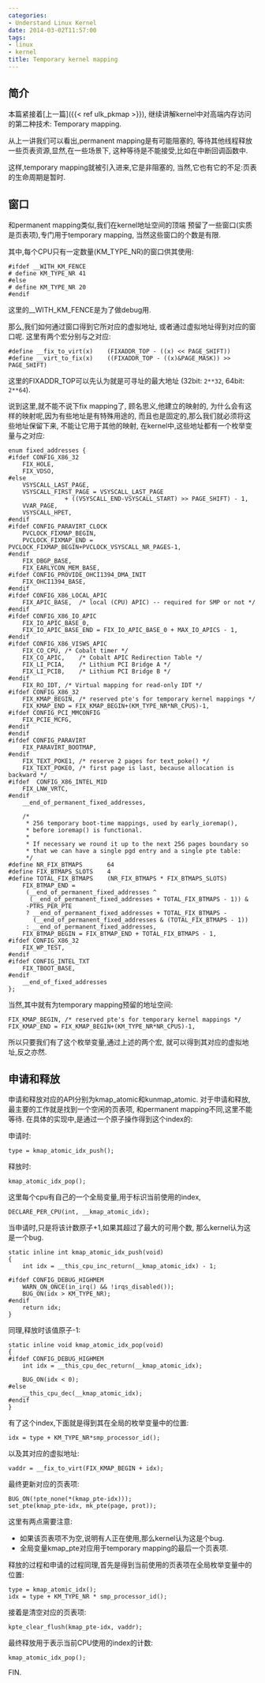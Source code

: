 ```yaml
---
categories:
- Understand Linux Kernel
date: 2014-03-02T11:57:00
tags:
- linux
- kernel
title: Temporary kernel mapping
---
```


## 简介

本篇紧接着[上一篇]({{< ref ulk_pkmap >}}),
继续讲解kernel中对高端内存访问的第二种技术:
Temporary mapping.

从上一讲我们可以看出,permanent mapping是有可能阻塞的,
等待其他线程释放一些页表资源,显然,在一些场景下,
这种等待是不能接受,比如在中断回调函数中.

这样,temporary mapping就被引入进来,它是非阻塞的,
当然,它也有它的不足:页表的生命周期是暂时.

## 窗口

和permanent mapping类似,我们在kernel地址空间的顶端
预留了一些窗口(实质是页表项),专门用于temporary mapping,
当然这些窗口的个数是有限.

其中,每个CPU只有一定数量(KM_TYPE_NR)的窗口供其使用:

```
#ifdef __WITH_KM_FENCE
# define KM_TYPE_NR 41
#else
# define KM_TYPE_NR 20
#endif
```

这里的__WITH_KM_FENCE是为了做debug用.

那么,我们如何通过窗口得到它所对应的虚拟地址,
或者通过虚拟地址得到对应的窗口呢.
这里有两个宏分别与之对应:

```
#define __fix_to_virt(x)	(FIXADDR_TOP - ((x) << PAGE_SHIFT))
#define __virt_to_fix(x)	((FIXADDR_TOP - ((x)&PAGE_MASK)) >> PAGE_SHIFT)
```

这里的FIXADDR_TOP可以先认为就是可寻址的最大地址
(32bit: `2**32`, 64bit: `2**64`).

说到这里,就不能不说下fix mapping了,
顾名思义,他建立的映射的,
为什么会有这样的映射呢,因为有些地址是有特殊用途的,
而且也是固定的,那么我们就必须将这些地址保留下来,
不能让它用于其他的映射,
在kernel中,这些地址都有一个枚举变量与之对应:

```
enum fixed_addresses {
#ifdef CONFIG_X86_32
	FIX_HOLE,
	FIX_VDSO,
#else
	VSYSCALL_LAST_PAGE,
	VSYSCALL_FIRST_PAGE = VSYSCALL_LAST_PAGE
			    + ((VSYSCALL_END-VSYSCALL_START) >> PAGE_SHIFT) - 1,
	VVAR_PAGE,
	VSYSCALL_HPET,
#endif
#ifdef CONFIG_PARAVIRT_CLOCK
	PVCLOCK_FIXMAP_BEGIN,
	PVCLOCK_FIXMAP_END = PVCLOCK_FIXMAP_BEGIN+PVCLOCK_VSYSCALL_NR_PAGES-1,
#endif
	FIX_DBGP_BASE,
	FIX_EARLYCON_MEM_BASE,
#ifdef CONFIG_PROVIDE_OHCI1394_DMA_INIT
	FIX_OHCI1394_BASE,
#endif
#ifdef CONFIG_X86_LOCAL_APIC
	FIX_APIC_BASE,	/* local (CPU) APIC) -- required for SMP or not */
#endif
#ifdef CONFIG_X86_IO_APIC
	FIX_IO_APIC_BASE_0,
	FIX_IO_APIC_BASE_END = FIX_IO_APIC_BASE_0 + MAX_IO_APICS - 1,
#endif
#ifdef CONFIG_X86_VISWS_APIC
	FIX_CO_CPU,	/* Cobalt timer */
	FIX_CO_APIC,	/* Cobalt APIC Redirection Table */
	FIX_LI_PCIA,	/* Lithium PCI Bridge A */
	FIX_LI_PCIB,	/* Lithium PCI Bridge B */
#endif
	FIX_RO_IDT,	/* Virtual mapping for read-only IDT */
#ifdef CONFIG_X86_32
	FIX_KMAP_BEGIN,	/* reserved pte's for temporary kernel mappings */
	FIX_KMAP_END = FIX_KMAP_BEGIN+(KM_TYPE_NR*NR_CPUS)-1,
#ifdef CONFIG_PCI_MMCONFIG
	FIX_PCIE_MCFG,
#endif
#endif
#ifdef CONFIG_PARAVIRT
	FIX_PARAVIRT_BOOTMAP,
#endif
	FIX_TEXT_POKE1,	/* reserve 2 pages for text_poke() */
	FIX_TEXT_POKE0, /* first page is last, because allocation is backward */
#ifdef	CONFIG_X86_INTEL_MID
	FIX_LNW_VRTC,
#endif
	__end_of_permanent_fixed_addresses,

	/*
	 * 256 temporary boot-time mappings, used by early_ioremap(),
	 * before ioremap() is functional.
	 *
	 * If necessary we round it up to the next 256 pages boundary so
	 * that we can have a single pgd entry and a single pte table:
	 */
#define NR_FIX_BTMAPS		64
#define FIX_BTMAPS_SLOTS	4
#define TOTAL_FIX_BTMAPS	(NR_FIX_BTMAPS * FIX_BTMAPS_SLOTS)
	FIX_BTMAP_END =
	 (__end_of_permanent_fixed_addresses ^
	  (__end_of_permanent_fixed_addresses + TOTAL_FIX_BTMAPS - 1)) &
	 -PTRS_PER_PTE
	 ? __end_of_permanent_fixed_addresses + TOTAL_FIX_BTMAPS -
	   (__end_of_permanent_fixed_addresses & (TOTAL_FIX_BTMAPS - 1))
	 : __end_of_permanent_fixed_addresses,
	FIX_BTMAP_BEGIN = FIX_BTMAP_END + TOTAL_FIX_BTMAPS - 1,
#ifdef CONFIG_X86_32
	FIX_WP_TEST,
#endif
#ifdef CONFIG_INTEL_TXT
	FIX_TBOOT_BASE,
#endif
	__end_of_fixed_addresses
};
```

当然,其中就有为temporary mapping预留的地址空间:

```
FIX_KMAP_BEGIN,	/* reserved pte's for temporary kernel mappings */
FIX_KMAP_END = FIX_KMAP_BEGIN+(KM_TYPE_NR*NR_CPUS)-1,
```

所以只要我们有了这个枚举变量,通过上述的两个宏,
就可以得到其对应的虚拟地址,反之亦然.

## 申请和释放

申请和释放对应的API分别为kmap_atomic和kunmap_atomic.
对于申请和释放,最主要的工作就是找到一个空闲的页表项,
和permanent mapping不同,这里不能等待.
在具体的实现中,是通过一个原子操作得到这个index的:

申请时:

```
type = kmap_atomic_idx_push();
```

释放时:

```
kmap_atomic_idx_pop();
```

这里每个cpu有自己的一个全局变量,用于标识当前使用的index,

```
DECLARE_PER_CPU(int, __kmap_atomic_idx);
```

当申请时,只是将该计数原子+1,如果其超过了最大的可用个数,
那么kernel认为这是一个bug.

```
static inline int kmap_atomic_idx_push(void)
{
	int idx = __this_cpu_inc_return(__kmap_atomic_idx) - 1;

#ifdef CONFIG_DEBUG_HIGHMEM
	WARN_ON_ONCE(in_irq() && !irqs_disabled());
	BUG_ON(idx > KM_TYPE_NR);
#endif
	return idx;
}
```

同理,释放时该值原子-1:

```
static inline void kmap_atomic_idx_pop(void)
{
#ifdef CONFIG_DEBUG_HIGHMEM
	int idx = __this_cpu_dec_return(__kmap_atomic_idx);

	BUG_ON(idx < 0);
#else
	__this_cpu_dec(__kmap_atomic_idx);
#endif
}
```

有了这个index,下面就是得到其在全局的枚举变量中的位置:

```
idx = type + KM_TYPE_NR*smp_processor_id();
```

以及其对应的虚拟地址:

```
vaddr = __fix_to_virt(FIX_KMAP_BEGIN + idx);
```

最终更新对应的页表项:

```
BUG_ON(!pte_none(*(kmap_pte-idx)));
set_pte(kmap_pte-idx, mk_pte(page, prot));
```

这里有两点需要注意:

- 如果该页表项不为空,说明有人正在使用,那么kernel认为这是个bug.
- 全局变量kmap_pte对应用于temporary mapping的最后一个页表项.

释放的过程和申请的过程同理,首先是得到当前使用的页表项在全局枚举变量中的位置:

```
type = kmap_atomic_idx();
idx = type + KM_TYPE_NR * smp_processor_id();
```

接着是清空对应的页表项:

```
kpte_clear_flush(kmap_pte-idx, vaddr);
```

最终释放用于表示当前CPU使用的index的计数:

```
kmap_atomic_idx_pop();
```

FIN.

